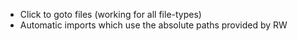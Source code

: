 - Click to goto files (working for all file-types)
- Automatic imports which use the absolute paths provided by RW
